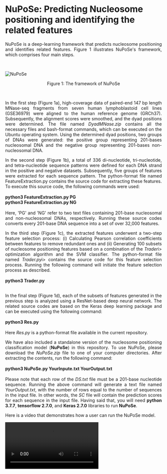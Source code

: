 # NuPoSe: Predicting Nucleosome positioning and identifying the related features

<p align='justify'> 
NuPoSe is a deep-learning framework that predicts nucleosome positioning and identifies related features. Figure 1 illustrates NuPoSe's framework, which comprises four main steps.
</p><br>

![NuPoSe](https://github.com/MasoudiYosef/NuPoSe/assets/83264279/73dd3cd5-7a70-4d45-8b58-1047fb2c4296)
<p align='center'>Figure 1: The framework of NuPoSe</p><br>

<p align='justify'>
In the first step (Figure 1a), high-coverage data of paired-end 147 bp length MNase-seq fragments from seven human lymphoblastoid cell lines (GSE36979) were aligned to the human reference genome (GRCh37). Subsequently, the alignment scores were smoothed, and the dyad positions were determined. The file named <i>DyadMNase.zip</i> contains all the necessary files and bash-format commands, which can be executed on the Ubuntu operating system. Using the determined dyad positions, two groups of DNAs were generated: the positive group representing 201-bases nucleosomal DNA and the negative group representing 201-bases non-nucleosomal DNA.
</p>


<p align='justify'>
In the second step (Figure 1b), a total of 336 di-nucleotide, tri-nucleotide, and tetra-nucleotide sequence patterns were defined for each DNA strand in the positive and negative datasets. Subsequently, five groups of features were extracted for each sequence pattern. The python-format file named FeatureExtraction.py contains the source code for extracting these features. To execute this source code, the following commands were used:
  <br><br>
<b>python3 FeatureExtraction.py PG<br>
python3 FeatureExtraction.py NG</b>
  <br><br>
Here, 'PG' and 'NG' refer to two text files containing 201-base nucleosomal and non-nucleosomal DNAs, respectively. Running these source codes converts every 201-base DNA sequence into a set of over 32,000 features.
</p>

<p align='justify'>
In the third step (Figure 1c), the extracted features underwent a two-step feature selection process: (i) Calculating Pearson correlation coefficients between features to remove redundant ones and (ii) Generating 100 subsets of nucleosome positioning features based on a combination of the <i>Trader</i>i> optimization algorithm and the SVM classifier. The python-format file named <i>Trader.py</i>i> contains the source code for this feature selection process. Running the following command will initiate the feature selection process as described.<br><br>
  <b>python3 Trader.py</b><br><br>
</p>

<p align='justify'>
In the final step (Figure 1d), each of the subsets of features generated in the previous step is analyzed using a ResNet-based deep neural network. The related source codes are based on the Keras deep learning package and can be executed using the following command:<br><br>
  <b>python3 Res.py</b><br><br>
  Here <i>Res.py</i> is a python-format file available in the current repository.
</p>

<p align='justify'>
We have also included a standalone version of the nucleosome positioning classification model (<b>NuPoSe</b>) in this repository. To use NuPoSe, please download the <i>NuPoSe.zip</i> file to one of your computer directories. After extracting the contents, run the following command: <br><br>
<b>python3 NuPoSe.py YourInpute.txt YourOutput.txt</b><br><br>
Please note that each row of the <i>DS.txt</i> file must be a 201-base nucleotide sequence. Running the above command will generate a text file named <i>YourOutput.txt</i>, with the number of rows equal to the number of sequences in the input file. In other words, the <i>SC</i> file will contain the prediction scores for each sequence in the input file. Having said that, you will need <b>python 3.7.7</b>, <b>tensorflow 2.7.0</b>, and <b>Keras 2.7.0</b> libraries to run <b>NuPoSe</b>.
</p>

<p align='justify'>
Here is a video that demonstrates how a user can run the NuPoSe model.<br>

  <video src="https://github.com/user-attachments/assets/51347c67-5bf1-4f44-80a9-859754fa1e2f"></video>
</p>
